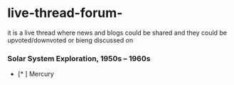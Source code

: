 # live-thread-forum-
it is a live thread where news and blogs could be shared and they could be upvoted/downvoted or bieng discussed on 

### Solar System Exploration, 1950s – 1960s

- [* ] Mercury
